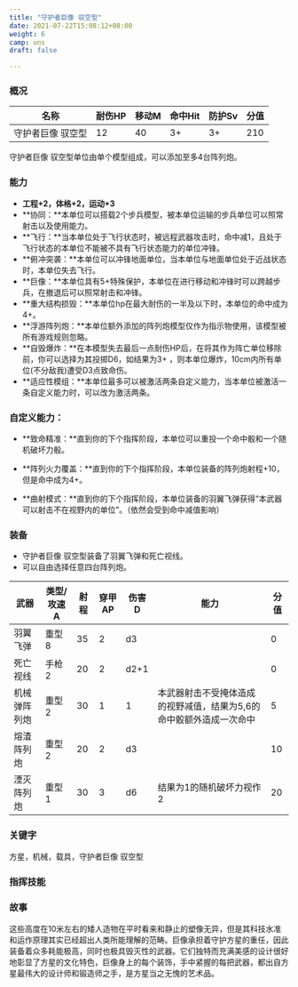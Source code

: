 ```yaml
---
title: "守护者巨像 驭空型"
date: 2021-07-22T15:08:12+08:00
weight: 6
camp: uns
draft: false

---
```


### 概况

| 名称              | 耐伤HP | 移动M | 命中Hit | 防护Sv | 分值 |
| ----------------- | ------ | ----- | ------- | ------ | ---- |
| 守护者巨像 驭空型 | 12     | 40    | 3+      | 3+     | 210  |

守护者巨像 驭空型单位由单个模型组成，可以添加至多4台阵列炮。

### 能力

- **工程+2，体格+2，运动+3**
- **协同：**本单位可以搭载2个步兵模型，被本单位运输的步兵单位可以照常射击以及使用能力。
- **飞行：**当本单位处于飞行状态时，被远程武器攻击时，命中减1，且处于飞行状态的本单位不能被不具有飞行状态能力的单位冲锋。
- **俯冲突袭：**本单位可以冲锋地面单位，当本单位与地面单位处于近战状态时，本单位失去飞行。
- **巨像：**本单位具有5+特殊保护，本单位在进行移动和冲锋时可以跨越步兵，在撤退后可以照常射击和冲锋。
- **重大结构损毁：**本单位hp在最大耐伤的一半及以下时，本单位的命中成为4+。
- **浮游阵列炮：**本单位额外添加的阵列炮模型仅作为指示物使用，该模型被所有游戏规则忽略。
- **自毁爆炸：**在本模型失去最后一点耐伤HP后，在将其作为阵亡单位移除前，你可以选择为其投掷D6，如结果为3+ ，则本单位爆炸，10cm内所有单位(不分敌我)遭受D3点致命伤。
- **适应性模组：**本单位最多可以被激活两条自定义能力，当本单位被激活一条自定义能力时，可以改为激活两条。

### **自定义能力：**

- **致命精准：**直到你的下个指挥阶段，本单位可以重投一个命中骰和一个随机破坏力骰。

- **阵列火力覆盖：**直到你的下个指挥阶段，本单位装备的阵列炮射程+10，但是命中成为4+。

- **曲射模式：**直到你的下个指挥阶段，本单位装备的羽翼飞弹获得“本武器可以射击不在视野内的单位”。（依然会受到命中减值影响）

### 装备

- 守护者巨像 驭空型装备了羽翼飞弹和死亡视线。
- 可以自由选择任意四台阵列炮。

| 武器         | 类型/攻速A | 射程 | 穿甲AP | 伤害D | 能力                                                         | 分值 |
| ------------ | ---------- | ---- | ------ | ----- | ------------------------------------------------------------ | ---- |
| 羽翼飞弹     | 重型8      | 35   | 2      | d3    |                                                              | 0    |
| 死亡视线     | 手枪2      | 20   | 2      | d2+1  |                                                              | 0    |
| 机械弹阵列炮 | 重型2      | 30   | 1      | 1     | 本武器射击不受掩体造成的视野减值，结果为5,6的命中骰额外造成一次命中 | 5    |
| 熔渣阵列炮   | 重型2      | 20   | 2      | d3    |                                                              | 10   |
| 湮灭阵列炮   | 重型1      | 30   | 3      | d6    | 结果为1的随机破坏力视作2                                     | 20   |

### **关键字**

方星，机械，载具，守护者巨像 驭空型

### 指挥技能



### 故事

这些高度在10米左右的矮人造物在平时看来和静止的塑像无异，但是其科技水准和运作原理其实已经超出人类所能理解的范畴。巨像承担着守护方星的重任，因此装备着众多耗能极高，同时也极具毁灭性的武器。它们独特而充满美感的设计很好地彰显了方星的文化特色，巨像身上的每个装饰，手中紧握的每把武器，都出自方星最伟大的设计师和锻造师之手，是方星当之无愧的艺术品。